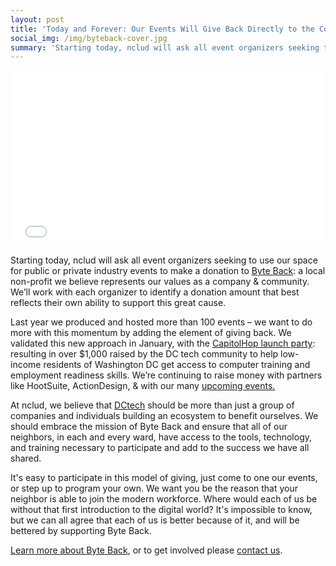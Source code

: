 ```yaml
---
layout: post
title: 'Today and Forever: Our Events Will Give Back Directly to the Community'
social_img: /img/byteback-cover.jpg
summary: 'Starting today, nclud will ask all event organizers seeking to use our space for public or private industry events to make a donation to Byte Back'
---
```


<iframe src="//player.vimeo.com/video/66584541" width="500" height="281" frameborder="0" 
>&nbsp;</iframe> 

Starting today, nclud will ask all event organizers seeking to use our space for public or private industry events to make a donation to <a href='http://byteback.org/'>Byte Back</a>: a local non-profit we believe represents our values as a company & community. We’ll work with each organizer to identify a donation amount that best reflects their own ability to support this great cause.

Last year we produced and hosted more than 100 events – we want to do more with this momentum by adding the element of giving back. We validated this new approach in January, with the <a href='https://twitter.com/ByteBackDC/status/426471051422208000'>CapitolHop launch party</a>: resulting in over $1,000 raised by the DC tech community to help low-income residents of Washington DC get access to computer training and employment readiness skills. We’re continuing to raise money with partners like HootSuite, ActionDesign, & with our many <a href='http://nclud.com/events/'>upcoming events.</a>

At nclud, we believe that <a href='https://twitter.com/hashtag/dctech'>DCtech</a> should be more than just a group of companies and individuals building an ecosystem to benefit ourselves. We should embrace the mission of Byte Back and ensure that all of our neighbors, in each and every ward, have access to the tools, technology, and training necessary to participate and add to the success we have all shared.

It's easy to participate in this model of giving, just come to one our events, or step up to program your own. We want you be the reason that your neighbor is able to join the modern workforce. Where would each of us be without that first introduction to the digital world? It's impossible to know, but we can all agree that each of us is better because of it, and will be bettered by supporting Byte Back.

<a href='http://byteback.org/wp-content/uploads/2012/12/Byte-Back-Annual-Report-at-a-Glance.pdf'>Learn more about Byte Back</a>, or to get involved please <a href='mailto:hello@nclud.com'>contact us</a>.

